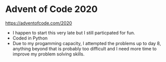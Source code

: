 # Advent of Code 2020

https://adventofcode.com/2020

- I happen to start this very late but I still particpated for fun.
- Coded in Python
- Due to my progamming capacity, I attempted the problems up to day 8, anything beyond that is probably too difficult and I need more time to improve my problem solving skills. 
